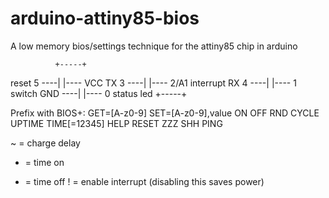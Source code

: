 # arduino-attiny85-bios
A low memory bios/settings technique for the attiny85 chip in arduino

              +-----+
 reset  5 ----|     |---- VCC
    TX  3 ----|     |---- 2/A1  interrupt
    RX  4 ----|     |---- 1     switch
   GND    ----|     |---- 0     status led
              +-----+

  Prefix with BIOS+:
  GET=[A-z0-9]
  SET=[A-z0-9],value
  ON
  OFF
  RND
  CYCLE
  UPTIME
  TIME[=12345]
  HELP
  RESET
  ZZZ
  SHH
  PING
  
  ~ = charge delay
  + = time on
  - = time off
  ! = enable interrupt (disabling this saves power)

